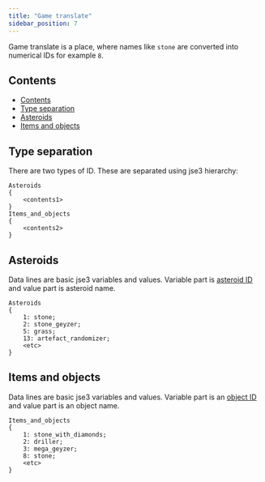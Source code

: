 ```yaml
---
title: "Game translate"
sidebar_position: 7
---
```


Game translate is a place, where names like `stone` are
converted into numerical IDs for example `8`.

## Contents

- [Contents](#contents)
- [Type separation](#type-separation)
- [Asteroids](#asteroids)
- [Items and objects](#items-and-objects)

## Type separation

There are two types of ID. These are separated using jse3 hierarchy:

```text
Asteroids
{
	<contents1>
}
Items_and_objects
{
	<contents2>
}
```

## Asteroids

Data lines are basic jse3 variables and values. Variable part is [asteroid ID](../GameData/Asteroids) and value part is asteroid name.

```text
Asteroids
{
	1: stone;
	2: stone_geyzer;
	5: grass;
	13: artefact_randomizer;
	<etc>
}
```

## Items and objects

Data lines are basic jse3 variables and values. Variable part is an [object ID](../GameData/ItemsAndObjects) and value part is an object name.


```text
Items_and_objects
{
	1: stone_with_diamonds;
	2: driller;
	3: mega_geyzer;
	8: stone;
	<etc>
}
```